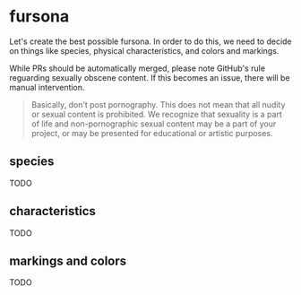 # fursona

Let's create the best possible fursona. In order to do this, we need to decide on things like species, physical characteristics, and colors and markings.

While PRs should be automatically merged, please note GitHub's rule reguarding sexually obscene content. If this becomes an issue, there will be manual intervention.

> Basically, don't post pornography. This does not mean that all nudity or sexual content is prohibited. We recognize that sexuality is a part of life and non-pornographic sexual content may be a part of your project, or may be presented for educational or artistic purposes.

## species

TODO

## characteristics

TODO

## markings and colors

TODO
